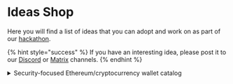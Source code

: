 # Ideas Shop

Here you will find a list of ideas that you can adopt and work on as part of our [hackathon](../hackathon.md).&#x20;

{% hint style="success" %}
If you have an interesting idea, please post it to our [Discord](https://discord.com/invite/qTCka7qtPZ) or [Matrix](https://matrix.to/#/#ethbrno:matrix.org) channels.
{% endhint %}

<details>

<summary>Security-focused Ethereum/cryptocurrency wallet catalog</summary>

As recent hacks [have shown](https://twitter.com/0xTre/status/1554916547940196352), the wrong choice of wallet can put its users at great risk. Following the example of bitcoin site [Wallet Scrutiny](https://walletscrutiny.com/), it would be a good idea to make a list of wallets, their features and most importantly - their security.

_Author of the idea:_ [_@treecz_](https://twitter.com/treecz)__

</details>

